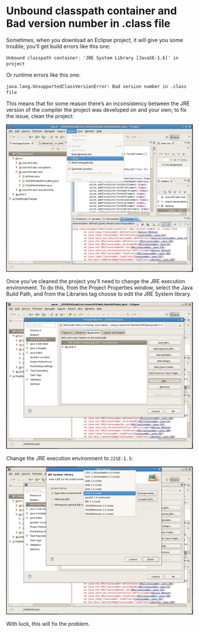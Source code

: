 Unbound classpath container and Bad version number in .class file
=================================================================

Sometimes, when you download an Eclipse project, it will give you some trouble; you’ll get build errors like this one:

    Unbound classpath container: 'JRE System Library [JavaSE-1.6]' in project

Or runtime errors like this one:

    java.lang.UnsupportedClassVersionError: Bad version number in .class file

This means that for some reason there’s an inconsistency between the JRE version of the compiler the project was developed on and your own; to fix the issue, clean the project:

![assets/tut-01.clean-project.jpg](assets/tut-01.clean-project.jpg)

Once you’ve cleaned the project you’ll need to change the JRE execution environment. To do this, from the Project Properties window, select the Java Build Path, and from the Libraries tag choose to edit the JRE System library.

![assets/tut-01.build-path-edit-jre.jpg](assets/tut-01.build-path-edit-jre.jpg)

Change the JRE execution environment to `J2SE-1.5`:

![assets/tut-01.execution-environment.jpg](assets/tut-01.execution-environment.jpg)

With luck, this will fix the problem.
